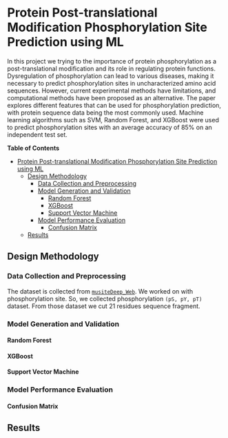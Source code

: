 # Protein Post-translational Modification Phosphorylation Site Prediction using ML

In this project we trying to the importance of protein phosphorylation as a post-translational modification and its role in regulating protein functions. Dysregulation of phosphorylation can lead to various diseases, making it necessary to predict phosphorylation sites in uncharacterized amino acid sequences. However, current experimental methods have limitations, and computational methods have been proposed as an alternative. The paper explores different features that can be used for phosphorylation prediction, with protein sequence data being the most commonly used. Machine learning algorithms such as SVM, Random Forest, and XGBoost were used to predict phosphorylation sites with an average accuracy of 85% on an independent test set.

**Table of Contents**

- [Protein Post-translational Modification Phosphorylation Site Prediction using ML](#protein-post-translational-modification-phosphorylation-site-prediction-using-ml)
  - [Design Methodology](#design-methodology)
    - [Data Collection and Preprocessing](#data-collection-and-preprocessing)
    - [Model Generation and Validation](#model-generation-and-validation)
      - [Random Forest](#random-forest)
      - [XGBoost](#xgboost)
      - [Support Vector Machine](#support-vector-machine)
    - [Model Performance Evaluation](#model-performance-evaluation)
      - [Confusion Matrix](#confusion-matrix)
  - [Results](#results)


## Design Methodology

### Data Collection and Preprocessing

The dataset is collected from [`musiteDeep_Web`](https://www.musite.net/). We worked on with phosphorylation site. 
So, we collected phosphorylation `(pS, pY, pT)` dataset. From those dataset we cut 21 residues sequence fragment.

### Model Generation and Validation

#### Random Forest
#### XGBoost

#### Support Vector Machine

### Model Performance Evaluation

#### Confusion Matrix

## Results